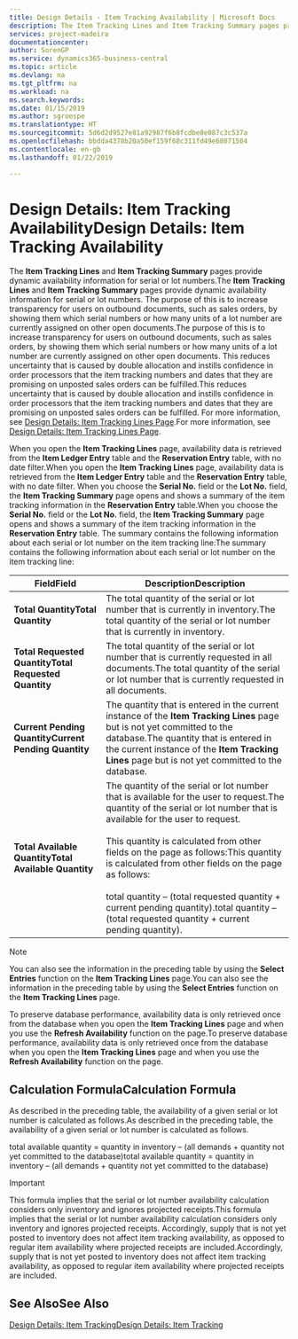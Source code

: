 ```yaml
---
title: Design Details - Item Tracking Availability | Microsoft Docs
description: The Item Tracking Lines and Item Tracking Summary pages provide dynamic availability information for serial or lot numbers. The purpose of this is to increase transparency for users on outbound documents, such as sales orders, by showing them which serial numbers or how many units of a lot number are currently assigned on other open documents.
services: project-madeira
documentationcenter: 
author: SorenGP
ms.service: dynamics365-business-central
ms.topic: article
ms.devlang: na
ms.tgt_pltfrm: na
ms.workload: na
ms.search.keywords: 
ms.date: 01/15/2019
ms.author: sgroespe
ms.translationtype: HT
ms.sourcegitcommit: 5d6d2d9527e81a92987f6b8fcdbe8e087c3c537a
ms.openlocfilehash: bbdda4378b20a50ef159f68c311fd49e68071504
ms.contentlocale: en-gb
ms.lasthandoff: 01/22/2019

---
```

# <a name="design-details-item-tracking-availability"></a><span data-ttu-id="a765a-104">Design Details: Item Tracking Availability</span><span class="sxs-lookup"><span data-stu-id="a765a-104">Design Details: Item Tracking Availability</span></span>
<span data-ttu-id="a765a-105">The **Item Tracking Lines** and **Item Tracking Summary** pages provide dynamic availability information for serial or lot numbers.</span><span class="sxs-lookup"><span data-stu-id="a765a-105">The **Item Tracking Lines** and **Item Tracking Summary** pages provide dynamic availability information for serial or lot numbers.</span></span> <span data-ttu-id="a765a-106">The purpose of this is to increase transparency for users on outbound documents, such as sales orders, by showing them which serial numbers or how many units of a lot number are currently assigned on other open documents.</span><span class="sxs-lookup"><span data-stu-id="a765a-106">The purpose of this is to increase transparency for users on outbound documents, such as sales orders, by showing them which serial numbers or how many units of a lot number are currently assigned on other open documents.</span></span> <span data-ttu-id="a765a-107">This reduces uncertainty that is caused by double allocation and instills confidence in order processors that the item tracking numbers and dates that they are promising on unposted sales orders can be fulfilled.</span><span class="sxs-lookup"><span data-stu-id="a765a-107">This reduces uncertainty that is caused by double allocation and instills confidence in order processors that the item tracking numbers and dates that they are promising on unposted sales orders can be fulfilled.</span></span> <span data-ttu-id="a765a-108">For more information, see [Design Details: Item Tracking Lines Page](design-details-item-tracking-lines-window.md).</span><span class="sxs-lookup"><span data-stu-id="a765a-108">For more information, see [Design Details: Item Tracking Lines Page](design-details-item-tracking-lines-window.md).</span></span>  

 <span data-ttu-id="a765a-109">When you open the **Item Tracking Lines** page, availability data is retrieved from the **Item Ledger Entry** table and the **Reservation Entry** table, with no date filter.</span><span class="sxs-lookup"><span data-stu-id="a765a-109">When you open the **Item Tracking Lines** page, availability data is retrieved from the **Item Ledger Entry** table and the **Reservation Entry** table, with no date filter.</span></span> <span data-ttu-id="a765a-110">When you choose the **Serial No.** field or the **Lot No.** field, the **Item Tracking Summary** page opens and shows a summary of the item tracking information in the **Reservation Entry** table.</span><span class="sxs-lookup"><span data-stu-id="a765a-110">When you choose the **Serial No.** field or the **Lot No.** field, the **Item Tracking Summary** page opens and shows a summary of the item tracking information in the **Reservation Entry** table.</span></span> <span data-ttu-id="a765a-111">The summary contains the following information about each serial or lot number on the item tracking line:</span><span class="sxs-lookup"><span data-stu-id="a765a-111">The summary contains the following information about each serial or lot number on the item tracking line:</span></span>  

|<span data-ttu-id="a765a-112">Field</span><span class="sxs-lookup"><span data-stu-id="a765a-112">Field</span></span>|<span data-ttu-id="a765a-113">Description</span><span class="sxs-lookup"><span data-stu-id="a765a-113">Description</span></span>|  
|---------------------------------|---------------------------------------|  
|<span data-ttu-id="a765a-114">**Total Quantity**</span><span class="sxs-lookup"><span data-stu-id="a765a-114">**Total Quantity**</span></span>|<span data-ttu-id="a765a-115">The total quantity of the serial or lot number that is currently in inventory.</span><span class="sxs-lookup"><span data-stu-id="a765a-115">The total quantity of the serial or lot number that is currently in inventory.</span></span>|  
|<span data-ttu-id="a765a-116">**Total Requested Quantity**</span><span class="sxs-lookup"><span data-stu-id="a765a-116">**Total Requested Quantity**</span></span>|<span data-ttu-id="a765a-117">The total quantity of the serial or lot number that is currently requested in all documents.</span><span class="sxs-lookup"><span data-stu-id="a765a-117">The total quantity of the serial or lot number that is currently requested in all documents.</span></span>|  
|<span data-ttu-id="a765a-118">**Current Pending Quantity**</span><span class="sxs-lookup"><span data-stu-id="a765a-118">**Current Pending Quantity**</span></span>|<span data-ttu-id="a765a-119">The quantity that is entered in the current instance of the **Item Tracking Lines** page but is not yet committed to the database.</span><span class="sxs-lookup"><span data-stu-id="a765a-119">The quantity that is entered in the current instance of the **Item Tracking Lines** page but is not yet committed to the database.</span></span>|  
|<span data-ttu-id="a765a-120">**Total Available Quantity**</span><span class="sxs-lookup"><span data-stu-id="a765a-120">**Total Available Quantity**</span></span>|<span data-ttu-id="a765a-121">The quantity of the serial or lot number that is available for the user to request.</span><span class="sxs-lookup"><span data-stu-id="a765a-121">The quantity of the serial or lot number that is available for the user to request.</span></span><br /><br /> <span data-ttu-id="a765a-122">This quantity is calculated from other fields on the page as follows:</span><span class="sxs-lookup"><span data-stu-id="a765a-122">This quantity is calculated from other fields on the page as follows:</span></span><br /><br /> <span data-ttu-id="a765a-123">total quantity – (total requested quantity + current pending quantity).</span><span class="sxs-lookup"><span data-stu-id="a765a-123">total quantity – (total requested quantity + current pending quantity).</span></span>|  

> [!NOTE]  
>  <span data-ttu-id="a765a-124">You can also see the information in the preceding table by using the **Select Entries** function on the **Item Tracking Lines** page.</span><span class="sxs-lookup"><span data-stu-id="a765a-124">You can also see the information in the preceding table by using the **Select Entries** function on the **Item Tracking Lines** page.</span></span>  

 <span data-ttu-id="a765a-125">To preserve database performance, availability data is only retrieved once from the database when you open the **Item Tracking Lines** page and when you use the **Refresh Availability** function on the page.</span><span class="sxs-lookup"><span data-stu-id="a765a-125">To preserve database performance, availability data is only retrieved once from the database when you open the **Item Tracking Lines** page and when you use the **Refresh Availability** function on the page.</span></span>  

## <a name="calculation-formula"></a><span data-ttu-id="a765a-126">Calculation Formula</span><span class="sxs-lookup"><span data-stu-id="a765a-126">Calculation Formula</span></span>  
 <span data-ttu-id="a765a-127">As described in the preceding table, the availability of a given serial or lot number is calculated as follows.</span><span class="sxs-lookup"><span data-stu-id="a765a-127">As described in the preceding table, the availability of a given serial or lot number is calculated as follows.</span></span>  

 <span data-ttu-id="a765a-128">total available quantity = quantity in inventory – (all demands + quantity not yet committed to the database)</span><span class="sxs-lookup"><span data-stu-id="a765a-128">total available quantity = quantity in inventory – (all demands + quantity not yet committed to the database)</span></span>  

> [!IMPORTANT]  
>  <span data-ttu-id="a765a-129">This formula implies that the serial or lot number availability calculation considers only inventory and ignores projected receipts.</span><span class="sxs-lookup"><span data-stu-id="a765a-129">This formula implies that the serial or lot number availability calculation considers only inventory and ignores projected receipts.</span></span> <span data-ttu-id="a765a-130">Accordingly, supply that is not yet posted to inventory does not affect item tracking availability, as opposed to regular item availability where projected receipts are included.</span><span class="sxs-lookup"><span data-stu-id="a765a-130">Accordingly, supply that is not yet posted to inventory does not affect item tracking availability, as opposed to regular item availability where projected receipts are included.</span></span>  

## <a name="see-also"></a><span data-ttu-id="a765a-131">See Also</span><span class="sxs-lookup"><span data-stu-id="a765a-131">See Also</span></span>  
 [<span data-ttu-id="a765a-132">Design Details: Item Tracking</span><span class="sxs-lookup"><span data-stu-id="a765a-132">Design Details: Item Tracking</span></span>](design-details-item-tracking.md)

